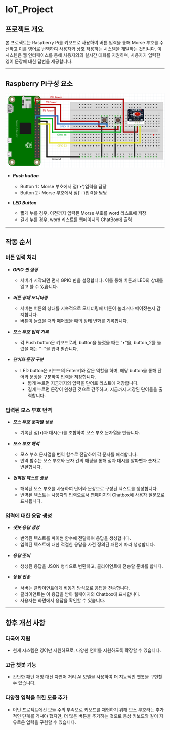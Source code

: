 # IoT_Project

## 프로젝트 개요
본 프로젝트는 Raspberry Pi를 키보드로 사용하여 버튼 입력을 통해 Morse 부호를 수신하고 이를 영어로 번역하여 사용자와 상호 작용하는 시스템을 개발하는 것입니다. 이 시스템은 웹 인터페이스를 통해 사용자와의 실시간 대화를 지원하며, 사용자가 입력한 영어 문장에 대한 답변을 제공합니다.

- - -

## Raspberry Pi구성 요소
<img src = "/img/diagram.png">

+ ***Push button***
  + Button 1 : Morse 부호에서 점(‘•’)입력을 담당
  + Button 2 : Morse 부호에서 점(‘-’)입력을 담당

+ ***LED Button***
  + 짧게 누를 경우, 이전까지 입력된 Morse 부호를 word 리스트에 저장
  + 길게 누를 경우, word 리스트를 웹페이지의 ChatBox에 출력
 
- - -

## 작동 순서

### 버튼 입력 처리

+ ***GPIO 핀 설정***
  + 서버가 시작되면 먼저 GPIO 핀을 설정합니다. 이를 통해 버튼과 LED의 상태를 읽고 쓸 수 있습니다.
    
+ ***버튼 상태 모니터링***
  + 서버는 버튼의 상태를 지속적으로 모니터링해 버튼이 눌리거나 떼어졌는지 감지합니다.
  + 버튼이 눌렸을 때와 떼어졌을 때의 상태 변화를 기록합니다.
    
+ ***모스 부호 입력 기록***
  + 각 Push button은 키보드로써, button을 눌렀을 때는 “•”을, button_2를 눌렀을 때는 “‒”을 입력 받습니다.
    
+ ***단어와 문장 구분***
  + LED button은 키보드의 Enter키와 같은 역할을 하며, 해당 button을 통해 단어와 문장을 구분하여 입력을 저장합니다.
    + 짧게 누르면 지금까지의 입력을 단어로 리스트에 저장합니다.
    + 길게 누르면 문장이 완성된 것으로 간주하고, 지금까지 저장된 단어들을 출력합니다.

### 입력된 모스 부호 번역

+ ***모스 부호 문자열 생성***
  + 기록된 점(•)과 대시(‒)를 조합하여 모스 부호 문자열을 만듭니다.
    
+ ***모스 부호 해석***
  + 모스 부호 문자열을 번역 함수로 전달하여 각 문자를 해석합니다.
  + 번역 함수는 모스 부호와 문자 간의 매핑을 통해 점과 대시를 알파벳과 숫자로 변환합니다.
    
+ ***번역된 텍스트 생성***
  + 해석된 모스 부호를 사용하여 단어와 문장으로 구성된 텍스트를 생성합니다.
  + 번역된 텍스트는 사용자의 입력으로서 웹페이지의 Chatbox에 사용자 질문으로 표시됩니다.
    
### 입력에 대한 응답 생성

+ ***챗봇 응답 생성***
  + 번역된 텍스트를 파이썬 함수에 전달하여 응답을 생성합니다.
  + 입력된 텍스트에 대한 적절한 응답을 사전 정의된 패턴에 따라 생성합니다.

    
+ ***응답 준비***
  + 생성된 응답을 JSON 형식으로 변환하고, 클라이언트에 전송할 준비를 합니다.
    
+ ***응답 전송***
  + 서버는 클라이언트에게 비동기 방식으로 응답을 전송합니다.
  + 클라이언트는 이 응답을 받아 웹페이지의 Chatbox에 표시합니다.
  + 사용자는 화면에서 응답을 확인할 수 있습니다.

- - -

## 향후 개선 사항

### 다국어 지원

+ 현재 시스템은 영어만 지원하므로, 다양한 언어를 지원하도록 확장할 수 있습니다.

### 고급 챗봇 기능

+ 간단한 패턴 매칭 대신 자연어 처리 AI 모델을 사용하여 더 지능적인 챗봇을 구현할 수 있습니다.

### 다양한 입력을 위한 모듈 추가

+ 이번 프로젝트에선 모듈 수의 부족으로 키보드를 재현하기 위해 모스 부호라는 추가적인 단계를 거쳐야 했지만, 더 많은 버튼을 추가하는 것으로 통상 키보드와 같이 자유로운 입력을 구현할 수 있습니다.
